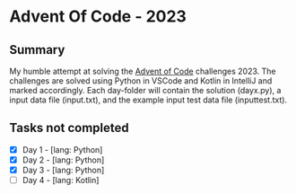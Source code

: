 # Advent Of Code - 2023
## Summary
My humble attempt at solving the [Advent of Code](https://adventofcode.com/) challenges 2023.
The challenges are solved using Python in VSCode and Kotlin in IntelliJ and marked accordingly.
Each day-folder will contain the solution (dayx.py), a input data file (input.txt), and the example input test data file (inputtest.txt).

## Tasks not completed
- [x] Day 1 - [lang: Python]
- [x] Day 2 - [lang: Python]
- [x] Day 3 - [lang: Python]
- [ ] Day 4 - [lang: Kotlin]
